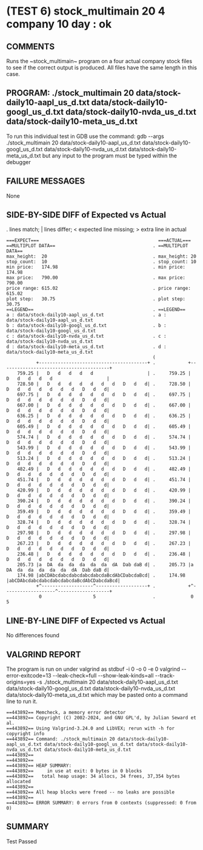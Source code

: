 (TEST 6) stock_multimain 20 4 company 10 day : ok
=================================================

COMMENTS
--------
Runs the ~stock_multimain~ program on a four actual company stock
files to see if the correct output is produced.  All files have the
same length in this case.

PROGRAM: ./stock_multimain 20 data/stock-daily10-aapl_us_d.txt data/stock-daily10-googl_us_d.txt data/stock-daily10-nvda_us_d.txt data/stock-daily10-meta_us_d.txt
------------------------------------------------------------------------------------------------------------------------------------------------------------------
To run this individual test in GDB use the command:
  gdb --args ./stock_multimain 20 data/stock-daily10-aapl_us_d.txt data/stock-daily10-googl_us_d.txt data/stock-daily10-nvda_us_d.txt data/stock-daily10-meta_us_d.txt
but any input to the program must be typed within the debugger

FAILURE MESSAGES
----------------
None

SIDE-BY-SIDE DIFF of Expected vs Actual
---------------------------------------
. lines match; | lines differ; < expected line missing; > extra line in actual

```sdiff
===EXPECT===                                            ===ACTUAL===
==MULTIPLOT DATA==                                    . ==MULTIPLOT DATA==
max_height:  20                                       . max_height: 20
stop_count:  10                                       . stop_count: 10
min price:   174.98                                   . min price: 174.98
max price:   790.00                                   . max price: 790.00
price range: 615.02                                   . price range: 615.02
plot step:   30.75                                    . plot step: 30.75
==LEGEND==                                            . ==LEGEND==
a : data/stock-daily10-aapl_us_d.txt                  . a : data/stock-daily10-aapl_us_d.txt
b : data/stock-daily10-googl_us_d.txt                 . b : data/stock-daily10-googl_us_d.txt
c : data/stock-daily10-nvda_us_d.txt                  . c : data/stock-daily10-nvda_us_d.txt
d : data/stock-daily10-meta_us_d.txt                  . d : data/stock-daily10-meta_us_d.txt
                                                      ( 
           +----------------------------------------+ .            +----------------------------------------+
    759.25 |   D   d   d   d   d                    | .     759.25 |   D   d   d   d   d                    |
    728.50 |   D   d   d   d   d   d   d   D   d   d| .     728.50 |   D   d   d   d   d   d   d   D   d   d|
    697.75 |   D   d   d   d   d   d   d   D   d   d| .     697.75 |   D   d   d   d   d   d   d   D   d   d|
    667.00 |   D   d   d   d   d   d   d   D   d   d| .     667.00 |   D   d   d   d   d   d   d   D   d   d|
    636.25 |   D   d   d   d   d   d   d   D   d   d| .     636.25 |   D   d   d   d   d   d   d   D   d   d|
    605.49 |   D   d   d   d   d   d   d   D   d   d| .     605.49 |   D   d   d   d   d   d   d   D   d   d|
    574.74 |   D   d   d   d   d   d   d   D   d   d| .     574.74 |   D   d   d   d   d   d   d   D   d   d|
    543.99 |   D   d   d   d   d   d   d   D   d   d| .     543.99 |   D   d   d   d   d   d   d   D   d   d|
    513.24 |   D   d   d   d   d   d   d   D   d   d| .     513.24 |   D   d   d   d   d   d   d   D   d   d|
    482.49 |   D   d   d   d   d   d   d   D   d   d| .     482.49 |   D   d   d   d   d   d   d   D   d   d|
    451.74 |   D   d   d   d   d   d   d   D   d   d| .     451.74 |   D   d   d   d   d   d   d   D   d   d|
    420.99 |   D   d   d   d   d   d   d   D   d   d| .     420.99 |   D   d   d   d   d   d   d   D   d   d|
    390.24 |   D   d   d   d   d   d   d   D   d   d| .     390.24 |   D   d   d   d   d   d   d   D   d   d|
    359.49 |   D   d   d   d   d   d   d   D   d   d| .     359.49 |   D   d   d   d   d   d   d   D   d   d|
    328.74 |   D   d   d   d   d   d   d   D   d   d| .     328.74 |   D   d   d   d   d   d   d   D   d   d|
    297.98 |   D   d   d   d   d   d   d   D   d   d| .     297.98 |   D   d   d   d   d   d   d   D   d   d|
    267.23 |   D   d   d   d   d   d   d   D   d   d| .     267.23 |   D   d   d   d   d   d   d   D   d   d|
    236.48 |   D   d   d   d   d   d   d   D   d   d| .     236.48 |   D   d   d   d   d   d   d   D   d   d|
    205.73 |a  DA  da  da  da  da  da  dA  Dab daB d| .     205.73 |a  DA  da  da  da  da  da  dA  Dab daB d|
    174.98 |abCDAbcdabcdabcdabcdabcdaBcdAbCDabcdaBcd| .     174.98 |abCDAbcdabcdabcdabcdabcdaBcdAbCDabcdaBcd|
           +^-------------------^-------------------+ .            +^-------------------^-------------------+
            0                   5                     .             0                   5                   

```

LINE-BY-LINE DIFF of Expected vs Actual
---------------------------------------
No differences found

VALGRIND REPORT
---------------
The program is run on under valgrind as
  stdbuf -i 0 -o 0 -e 0 valgrind --error-exitcode=13 --leak-check=full --show-leak-kinds=all --track-origins=yes -s ./stock_multimain 20 data/stock-daily10-aapl_us_d.txt data/stock-daily10-googl_us_d.txt data/stock-daily10-nvda_us_d.txt data/stock-daily10-meta_us_d.txt
which may be pasted onto a command line to run it.

```
==443892== Memcheck, a memory error detector
==443892== Copyright (C) 2002-2024, and GNU GPL'd, by Julian Seward et al.
==443892== Using Valgrind-3.24.0 and LibVEX; rerun with -h for copyright info
==443892== Command: ./stock_multimain 20 data/stock-daily10-aapl_us_d.txt data/stock-daily10-googl_us_d.txt data/stock-daily10-nvda_us_d.txt data/stock-daily10-meta_us_d.txt
==443892== 
==443892== 
==443892== HEAP SUMMARY:
==443892==     in use at exit: 0 bytes in 0 blocks
==443892==   total heap usage: 34 allocs, 34 frees, 37,354 bytes allocated
==443892== 
==443892== All heap blocks were freed -- no leaks are possible
==443892== 
==443892== ERROR SUMMARY: 0 errors from 0 contexts (suppressed: 0 from 0)
```

SUMMARY
-------
Test Passed
